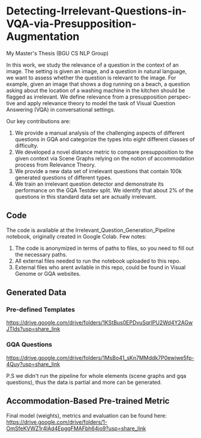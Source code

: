 # Detecting-Irrelevant-Questions-in-VQA-via-Presupposition-Augmentation
My Master's Thesis (BGU CS NLP Group)

In this work, we study the relevance of a question in the context of an image.
The setting is given an image, and a question in natural language,
we want to assess whether the question is relevant to the image. 
For example, given an image that shows a dog running on a beach, a question
asking about the location of a washing machine in the kitchen should be
flagged as irrelevant. We define relevance from a presupposition perspec-tive
and apply relevance theory to model the task of Visual Question Answering (VQA) in conversational settings.

Our key contributions are:
1. We provide a manual analysis of the challenging aspects of different
questions in GQA and categorize the types into eight different
classes of difficulty.
2. We developed a novel distance metric to compare presupposition to
the given context via Scene Graphs relying on the notion of accommodation process from Relevance Theory.
3. We provide a new data set of irrelevant questions that contain 100k
generated questions of different types.
4. We train an irrelevant question detector and demonstrate its performance
on the GQA Testdev split. We identify that about 2% of the
questions in this standard data set are actually irrelevant.


## Code
The code is available at the Irrelevant_Question_Generation_Pipeline notebook, originally created in Google Colab.
Few notes:
1. The code is anonymized in terms of paths to files, so you need to fill out the necessary paths.
2. All external files needed to run the notebook uploaded to this repo.
3. External files who arent avilable in this repo, could be found in Visual Genome or GQA websites.

## Generated Data

### Pre-defined Templates
https://drive.google.com/drive/folders/1KStBus0EPDvuSqrlPU2Wd4Y2AGwJTlds?usp=share_link

### GQA Questions
https://drive.google.com/drive/folders/1MsBo41_sKn7MMddk7P0ewiwe5fp-4Quy?usp=share_link

P.S we didn't run the pipeline for whole elements (scene graphs and gqa questions), thus
the data is partial and more can be generated.

## Accommodation-Based Pre-trained Metric
Final model (weights), metrics and evaluation can be found here:
https://drive.google.com/drive/folders/1-OmSfeKVWZ1r4lAd4EpggFMAFbh64jo9?usp=share_link
